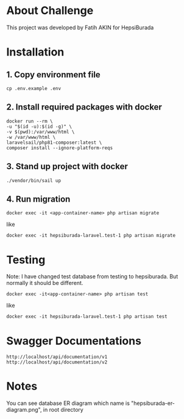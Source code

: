 # About Challenge

This project was developed by Fatih AKIN for HepsiBurada


# Installation

## 1. Copy environment file
    
    cp .env.example .env

## 2. Install required packages with docker
    
    docker run --rm \
    -u "$(id -u):$(id -g)" \
    -v $(pwd):/var/www/html \
    -w /var/www/html \
    laravelsail/php81-composer:latest \
    composer install --ignore-platform-reqs

## 3. Stand up project with docker
    
    ./vendor/bin/sail up

## 4. Run migration

    docker exec -it <app-container-name> php artisan migrate
like

    docker exec -it hepsiburada-laravel.test-1 php artisan migrate

# Testing
Note: I have changed test database from testing to hepsiburada. But normally it should be different. 

    docker exec -it<app-container-name> php artisan test
like

    docker exec -it hepsiburada-laravel.test-1 php artisan test
    
# Swagger Documentations

    http://localhost/api/documentation/v1
    http://localhost/api/documentation/v2

# Notes
You can see database ER diagram which name is "hepsiburada-er-diagram.png", in root directory 
